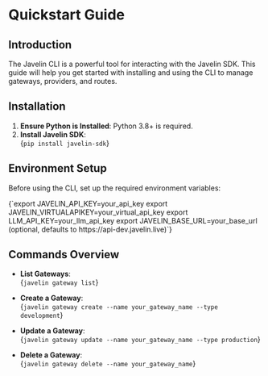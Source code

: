# Quickstart Guide

## Introduction

The Javelin CLI is a powerful tool for interacting with the Javelin SDK. This guide will help you get started with installing and using the CLI to manage gateways, providers, and routes.

## Installation

1. **Ensure Python is Installed**: Python 3.8+ is required.
2. **Install Javelin SDK**:  
   <CodeBlock language="shell">
   {`pip install javelin-sdk`}
   </CodeBlock>

## Environment Setup

Before using the CLI, set up the required environment variables:

<CodeBlock language="shell">
{`export JAVELIN_API_KEY=your_api_key
export JAVELIN_VIRTUALAPIKEY=your_virtual_api_key
export LLM_API_KEY=your_llm_api_key
export JAVELIN_BASE_URL=your_base_url (optional, defaults to https://api-dev.javelin.live)`}
</CodeBlock>

## Commands Overview

- **List Gateways**:  
  <CodeBlock language="shell">
  {`javelin gateway list`}
  </CodeBlock>
  
- **Create a Gateway**:  
  <CodeBlock language="shell">
  {`javelin gateway create --name your_gateway_name --type development`}
  </CodeBlock>

- **Update a Gateway**:  
  <CodeBlock language="shell">
  {`javelin gateway update --name your_gateway_name --type production`}
  </CodeBlock>

- **Delete a Gateway**:  
  <CodeBlock language="shell">
  {`javelin gateway delete --name your_gateway_name`}
  </CodeBlock>


